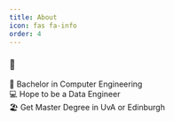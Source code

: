 ```yaml
---
title: About
icon: fas fa-info
order: 4
---
```

### 👋

  🏫  Bachelor in Computer Engineering <br/>
  💻  Hope to be a Data Engineer <br/>
  🏖️  Get Master Degree in UvA or Edinburgh


